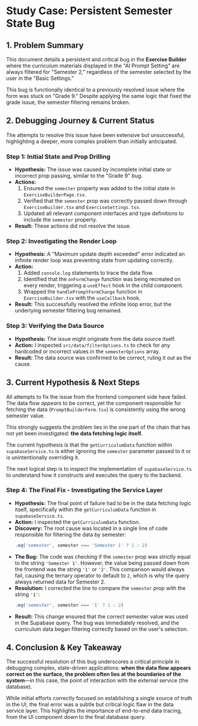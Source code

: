 # Study Case: Persistent Semester State Bug

## 1. Problem Summary

This document details a persistent and critical bug in the **Exercise Builder** where the curriculum materials displayed in the "AI Prompt Setting" are always filtered for "Semester 2," regardless of the semester selected by the user in the "Basic Settings."

This bug is functionally identical to a previously resolved issue where the form was stuck on "Grade 9." Despite applying the same logic that fixed the grade issue, the semester filtering remains broken.

## 2. Debugging Journey & Current Status

The attempts to resolve this issue have been extensive but unsuccessful, highlighting a deeper, more complex problem than initially anticipated.

### Step 1: Initial State and Prop Drilling

*   **Hypothesis:** The issue was caused by incomplete initial state or incorrect prop passing, similar to the "Grade 9" bug.
*   **Actions:**
    1.  Ensured the `semester` property was added to the initial state in `ExerciseBuilderPage.tsx`.
    2.  Verified that the `semester` prop was correctly passed down through `ExerciseBuilder.tsx` and `ExerciseSettings.tsx`.
    3.  Updated all relevant component interfaces and type definitions to include the `semester` property.
*   **Result:** These actions did not resolve the issue.

### Step 2: Investigating the Render Loop

*   **Hypothesis:** A "Maximum update depth exceeded" error indicated an infinite render loop was preventing state from updating correctly.
*   **Action:**
    1.  Added `console.log` statements to trace the data flow.
    2.  Identified that the `onFormChange` function was being recreated on every render, triggering a `useEffect` hook in the child component.
    3.  Wrapped the `handlePromptFormChange` function in `ExerciseBuilder.tsx` with the `useCallback` hook.
*   **Result:** This successfully resolved the infinite loop error, but the underlying semester filtering bug remained.

### Step 3: Verifying the Data Source

*   **Hypothesis:** The issue might originate from the data source itself.
*   **Action:** I inspected `src/data/filterOptions.ts` to check for any hardcoded or incorrect values in the `semesterOptions` array.
*   **Result:** The data source was confirmed to be correct, ruling it out as the cause.

## 3. Current Hypothesis & Next Steps

All attempts to fix the issue from the frontend component side have failed. The data flow *appears* to be correct, yet the component responsible for fetching the data (`PromptBuilderForm.tsx`) is consistently using the wrong semester value.

This strongly suggests the problem lies in the one part of the chain that has not yet been investigated: **the data fetching logic itself.**

The current hypothesis is that the `getCurriculumData` function within `supabaseService.ts` is either ignoring the `semester` parameter passed to it or is unintentionally overriding it.

The next logical step is to inspect the implementation of `supabaseService.ts` to understand how it constructs and executes the query to the backend.

### Step 4: The Final Fix - Investigating the Service Layer

*   **Hypothesis:** The final point of failure had to be in the data fetching logic itself, specifically within the `getCurriculumData` function in `supabaseService.ts`.
*   **Action:** I inspected the `getCurriculumData` function.
*   **Discovery:** The root cause was located in a single line of code responsible for filtering the data by semester:
    ```javascript
    .eq('semester', semester === 'Semester 1' ? 1 : 2)
    ```
*   **The Bug:** The code was checking if the `semester` prop was strictly equal to the string `'Semester 1'`. However, the value being passed down from the frontend was the string `'1'` or `'2'`. This comparison would always fail, causing the ternary operator to default to `2`, which is why the query always returned data for Semester 2.
*   **Resolution:** I corrected the line to compare the `semester` prop with the string `'1'`:
    ```javascript
    .eq('semester', semester === '1' ? 1 : 2)
    ```
*   **Result:** This change ensured that the correct semester value was used in the Supabase query. The bug was immediately resolved, and the curriculum data began filtering correctly based on the user's selection.

## 4. Conclusion & Key Takeaway

The successful resolution of this bug underscores a critical principle in debugging complex, state-driven applications: **when the data flow appears correct on the surface, the problem often lies at the boundaries of the system**—in this case, the point of interaction with the external service (the database).

While initial efforts correctly focused on establishing a single source of truth in the UI, the final error was a subtle but critical logic flaw in the data service layer. This highlights the importance of end-to-end data tracing, from the UI component down to the final database query.
